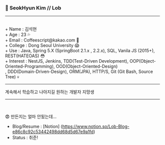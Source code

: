 ### 👻 SeokHyun Kim // Lob 
<hr/><br/>
  + Name       : 김석현<br/>
  + Age        : 23 💦<br/>
  + Email      : Coffeescript@kakao.com 💬<br/>
  + College    : Dong Seoul University 😱<br/>
  + Use        : Java, Spring 5.X (SpringBoot 2.1.x , 2.2.x), SQL, Vanila JS (2015+), REST(HATEOAS) 😳<br/>
  + Interest   : NestJS, Jenkins, TDD(Test-Driven Development), OOP(Object-Oriented-Programming), OOD(Object-Oriented-Design)<br/> 
               , DDD(Domain-Driven-Design), ORM(JPA), HTTP/S, Git (Git Bash, Source Tree) 💀
<br/><hr/>
계속해서 학습하고 나아지길 원하는 개발자 지망생 
<br/><hr/><br/>
  
😨 만든지는 얼마 안됬는데...
  + Blog/Resume : [Notion] (https://www.notion.so/Lob-Blog-e86c8c92c53442498dd68d5d67e9a1fd) <br/>
  + Status      : 취준!



<!--
**coffeescriptSERRL/coffeescriptSERRL** is a ✨ _special_ ✨ repository because its `README.md` (this file) appears on your GitHub profile.

Here are some ideas to get you started:

- 🔭 I’m currently working on ...
- 🌱 I’m currently learning ...
- 👯 I’m looking to collaborate on ...
- 🤔 I’m looking for help with ...
- 💬 Ask me about ...
- 📫 How to reach me: ...
- 😄 Pronouns: ...
- ⚡ Fun fact: ...
-->
